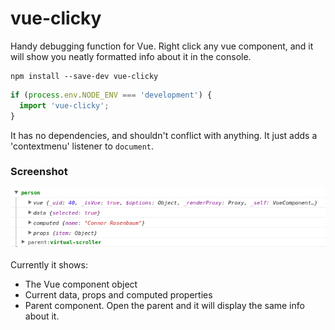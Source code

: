 # vue-clicky
Handy debugging function for Vue. Right click any vue component, and it will show you neatly formatted info about it in the console.

```
npm install --save-dev vue-clicky
```
```javascript
if (process.env.NODE_ENV === 'development') {
  import 'vue-clicky';
}
```
It has no dependencies, and shouldn't conflict with anything. It just adds a 'contextmenu' listener to `document`.

### Screenshot
![screenshot](https://github.com/Herteby/vue-clicky/blob/master/screenshot.png)

Currently it shows:
* The Vue component object
* Current data, props and computed properties
* Parent component. Open the parent and it will display the same info about it.
